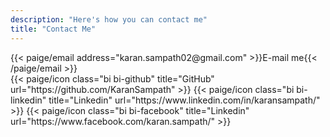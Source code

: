 ```yaml
---
description: "Here's how you can contact me"
title: "Contact Me"
---
```


<div class="column-gap-3 d-flex display-6 justify-content-center mb-3">
   {{< paige/email address="karan.sampath02@gmail.com" >}}E-mail me{{< /paige/email >}}
</div>

<div class="column-gap-3 d-flex display-6 justify-content-center mb-3">
    {{< paige/icon class="bi bi-github" title="GitHub" url="https://github.com/KaranSampath" >}}
    {{< paige/icon class="bi bi-linkedin" title="Linkedin" url="https://www.linkedin.com/in/karansampath/" >}}
    {{< paige/icon class="bi bi-facebook" title="Linkedin" url="https://www.facebook.com/karan.sampath/" >}}
</div>